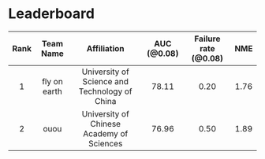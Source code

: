 # Leaderboard
| Rank | Team Name | Affiliation | AUC (@0.08) | Failure rate (@0.08) | NME |
|:----:| :----:| :----:| :----: | :----:| :----:|
|1| fly on earth | University of Science and Technology of China | 78.11 | 0.20 | 1.76 |
|2| ouou | University of Chinese Academy of Sciences | 76.96 | 0.50 | 1.89 |